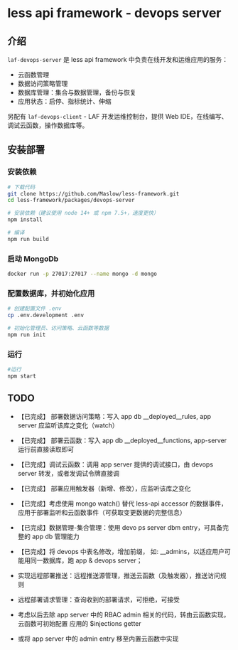 # less api framework - devops server

## 介绍

`laf-devops-server` 是 less api framework 中负责在线开发和运维应用的服务：

  - 云函数管理
  - 数据访问策略管理
  - 数据库管理：集合与数据管理，备份与恢复
  - 应用状态：启停、指标统计、伸缩

另配有 `laf-devops-client` - LAF 开发运维控制台，提供 Web IDE，在线编写、调试云函数，操作数据库等。


## 安装部署

### 安装依赖

```sh
# 下载代码
git clone https://github.com/Maslow/less-framework.git
cd less-framework/packages/devops-server

# 安装依赖（建议使用 node 14+ 或 npm 7.5+，速度更快）
npm install

# 编译
npm run build
```

### 启动 MongoDb

```sh
docker run -p 27017:27017 --name mongo -d mongo
```

### 配置数据库，并初始化应用

```sh
# 创建配置文件 .env
cp .env.development .env

# 初始化管理员、访问策略、云函数等数据
npm run init
```

### 运行

```sh
#运行
npm start
```


## TODO

- 【已完成】 部署数据访问策略：写入 app db __deployed__rules, app server 应监听该库之变化（watch）
- 【已完成】 部署云函数：写入 app db __deployed__functions, app-server 运行前直接读取即可
- 【已完成】调试云函数：调用 app server 提供的调试接口，由 devops server 转发，或者发调试令牌直接调
- 【已完成】 部署应用触发器（新增、修改），应监听该库之变化

- 【已完成】考虑使用 mongo watch() 替代 less-api accessor 的数据事件，应用于部署监听和云函数事件（可获取变更数据的完整信息）
- 【已完成】数据管理-集合管理：使用 devo ps server dbm entry，可具备完整的 app db 管理能力 
- 【已完成】将 devops 中表名修改，增加前缀， 如: __admins，以适应用户可能用同一数据库，跑 app & devops server；

- 实现远程部署推送：远程推送源管理，推送云函数（及触发器），推送访问规则
- 远程部署请求管理：查询收到的部署请求，可拒绝，可接受

- 考虑以后去除 app server 中的 RBAC admin 相关的代码，转由云函数实现，云函数可初始配置 应用的 $injections getter
- 或将 app server 中的 admin entry 移至内置云函数中实现


